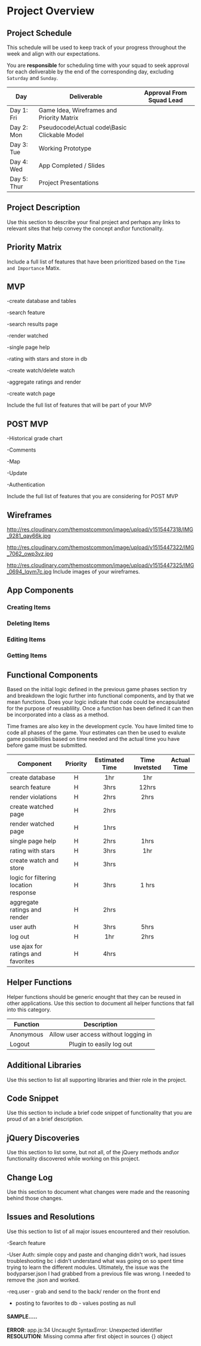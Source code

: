 # Project Overview

## Project Schedule

This schedule will be used to keep track of your progress throughout the week and align with our expectations.  

You are **responsible** for scheduling time with your squad to seek approval for each deliverable by the end of the corresponding day, excluding `Saturday` and `Sunday`.

|  Day | Deliverable | Approval From Squad Lead
|---|---| ---|
|Day 1: Fri| Game Idea, Wireframes and Priority Matrix|
|Day 2: Mon| Pseudocode\Actual code\Basic Clickable Model|
|Day 3: Tue| Working Prototype |
|Day 4: Wed| App Completed / Slides |
|Day 5: Thur| Project Presentations |

## Project Description

Use this section to describe your final project and perhaps any links to relevant sites that help convey the concept and\or functionality.

## Priority Matrix

Include a full list of features that have been prioritized based on the `Time and Importance` Matix.  

## MVP 
-create database and tables 

-search feature

-search results page 

-render watched 

-single page help

-rating with stars and store in db 

-create watch/delete watch

-aggregate ratings and render

-create watch page 

Include the full list of features that will be part of your MVP 

## POST MVP
-Historical grade chart 

-Comments

-Map 

-Update 

-Authentication

Include the full list of features that you are considering for POST MVP

## Wireframes
http://res.cloudinary.com/themostcommon/image/upload/v1515447318/IMG_9281_qay66k.jpg

http://res.cloudinary.com/themostcommon/image/upload/v1515447322/IMG_7062_owp3vz.jpg

http://res.cloudinary.com/themostcommon/image/upload/v1515447325/IMG_0694_lqym7c.jpg
Include images of your wireframes. 

## App Components

### Creating Items


### Deleting Items


### Editing Items


### Getting Items



## Functional Components

Based on the initial logic defined in the previous game phases section try and breakdown the logic further into functional components, and by that we mean functions.  Does your logic indicate that code could be encapsulated for the purpose of reusablility.  Once a function has been defined it can then be incorporated into a class as a method. 

Time frames are also key in the development cycle.  You have limited time to code all phases of the game.  Your estimates can then be used to evalute game possibilities based on time needed and the actual time you have before game must be submitted. 

| Component | Priority | Estimated Time | Time Invetsted | Actual Time |
| --- | :---: |  :---: | :---: | :---: |
| create database | H | 1hr | 1hr | |
| search feature | H | 3hrs | 12hrs | |
| render violations | H | 2hrs | 2hrs | |
| create watched page | H | 2hrs | |  |
| render watched page | H | 1hrs | | |
| single page help | H | 2hrs | 1hrs | |
| rating with stars | H | 3hrs | 1hr |  |
| create watch and store | H | 3hrs | | |
| logic for filtering location response | H | 3hrs| 1 hrs | |
| aggregate ratings and render | H | 2hrs | | |
| user auth | H | 3hrs | 5hrs | |
| log out | H | 1hr | 2hrs| | 
| use ajax for ratings and favorites | H | 4hrs | | |





## Helper Functions
Helper functions should be generic enought that they can be reused in other applications. Use this section to document all helper functions that fall into this category.

| Function | Description | 
| --- | :---: |  
| Anonymous | Allow user access without logging in | 
| Logout | Plugin to easily log out | 


## Additional Libraries
 Use this section to list all supporting libraries and thier role in the project. 

## Code Snippet

Use this section to include a brief code snippet of functionality that you are proud of an a brief description.  

## jQuery Discoveries
 Use this section to list some, but not all, of the jQuery methods and\or functionality discovered while working on this project.

## Change Log
 Use this section to document what changes were made and the reasoning behind those changes.  

## Issues and Resolutions
 Use this section to list of all major issues encountered and their resolution.
 
 -Search feature 
 
 -User Auth: simple copy and paste and changing didn't work, had issues troubleshooting bc i didn't understand what was going on so spent time trying to learn the different modules. Ultimately, the issue was the bodyparser.json I had grabbed from a previous file was wrong. I needed to remove the .json and worked.  
 
 -req.user - grab and send to the back/ render on the front end 
 
 - posting to favorites to db - values posting as null 

#### SAMPLE.....
**ERROR**: app.js:34 Uncaught SyntaxError: Unexpected identifier                                
**RESOLUTION**: Missing comma after first object in sources {} object
